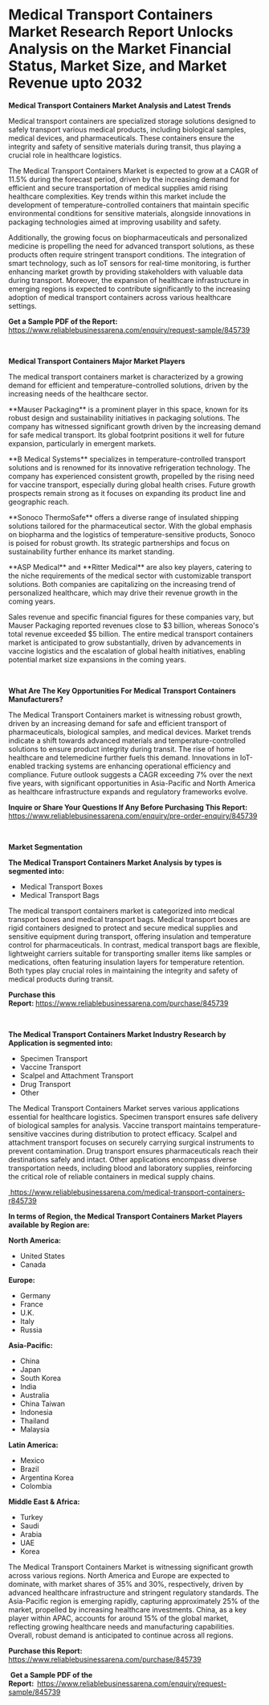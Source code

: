 <p><h1>Medical Transport Containers Market Research Report Unlocks Analysis on the Market Financial Status, Market Size, and Market Revenue upto 2032</h1></p><p><strong>Medical Transport Containers Market Analysis and Latest Trends</strong></p>
<p><p>Medical transport containers are specialized storage solutions designed to safely transport various medical products, including biological samples, medical devices, and pharmaceuticals. These containers ensure the integrity and safety of sensitive materials during transit, thus playing a crucial role in healthcare logistics. </p><p>The Medical Transport Containers Market is expected to grow at a CAGR of 11.5% during the forecast period, driven by the increasing demand for efficient and secure transportation of medical supplies amid rising healthcare complexities. Key trends within this market include the development of temperature-controlled containers that maintain specific environmental conditions for sensitive materials, alongside innovations in packaging technologies aimed at improving usability and safety. </p><p>Additionally, the growing focus on biopharmaceuticals and personalized medicine is propelling the need for advanced transport solutions, as these products often require stringent transport conditions. The integration of smart technology, such as IoT sensors for real-time monitoring, is further enhancing market growth by providing stakeholders with valuable data during transport. Moreover, the expansion of healthcare infrastructure in emerging regions is expected to contribute significantly to the increasing adoption of medical transport containers across various healthcare settings.</p></p>
<p><strong>Get a Sample PDF of the Report:&nbsp;</strong> <a href="https://www.reliablebusinessarena.com/enquiry/request-sample/845739?utm_campaign=3501&utm_medium=2&utm_source=Github&utm_content=ia&utm_term=13042025&utm_id=medical-transport-containers">https://www.reliablebusinessarena.com/enquiry/request-sample/845739</a></p>
<p>&nbsp;</p>
<p><strong>Medical Transport Containers Major Market Players</strong></p>
<p><p>The medical transport containers market is characterized by a growing demand for efficient and temperature-controlled solutions, driven by the increasing needs of the healthcare sector.</p><p>**Mauser Packaging** is a prominent player in this space, known for its robust design and sustainability initiatives in packaging solutions. The company has witnessed significant growth driven by the increasing demand for safe medical transport. Its global footprint positions it well for future expansion, particularly in emergent markets.</p><p>**B Medical Systems** specializes in temperature-controlled transport solutions and is renowned for its innovative refrigeration technology. The company has experienced consistent growth, propelled by the rising need for vaccine transport, especially during global health crises. Future growth prospects remain strong as it focuses on expanding its product line and geographic reach.</p><p>**Sonoco ThermoSafe** offers a diverse range of insulated shipping solutions tailored for the pharmaceutical sector. With the global emphasis on biopharma and the logistics of temperature-sensitive products, Sonoco is poised for robust growth. Its strategic partnerships and focus on sustainability further enhance its market standing.</p><p>**ASP Medical** and **Ritter Medical** are also key players, catering to the niche requirements of the medical sector with customizable transport solutions. Both companies are capitalizing on the increasing trend of personalized healthcare, which may drive their revenue growth in the coming years.</p><p>Sales revenue and specific financial figures for these companies vary, but Mauser Packaging reported revenues close to $3 billion, whereas Sonoco's total revenue exceeded $5 billion. The entire medical transport containers market is anticipated to grow substantially, driven by advancements in vaccine logistics and the escalation of global health initiatives, enabling potential market size expansions in the coming years.</p></p>
<p>&nbsp;</p>
<p><strong>What Are The Key Opportunities For Medical Transport Containers Manufacturers?</strong></p>
<p><p>The Medical Transport Containers market is witnessing robust growth, driven by an increasing demand for safe and efficient transport of pharmaceuticals, biological samples, and medical devices. Market trends indicate a shift towards advanced materials and temperature-controlled solutions to ensure product integrity during transit. The rise of home healthcare and telemedicine further fuels this demand. Innovations in IoT-enabled tracking systems are enhancing operational efficiency and compliance. Future outlook suggests a CAGR exceeding 7% over the next five years, with significant opportunities in Asia-Pacific and North America as healthcare infrastructure expands and regulatory frameworks evolve.</p></p>
<p><strong>Inquire or Share Your Questions If Any Before Purchasing This Report:</strong> <a href="https://www.reliablebusinessarena.com/enquiry/pre-order-enquiry/845739?utm_campaign=3501&utm_medium=2&utm_source=Github&utm_content=ia&utm_term=13042025&utm_id=medical-transport-containers">https://www.reliablebusinessarena.com/enquiry/pre-order-enquiry/845739</a></p>
<p>&nbsp;</p>
<p><strong>Market Segmentation</strong></p>
<p><strong>The Medical Transport Containers Market Analysis by types is segmented into:</strong></p>
<p><ul><li>Medical Transport Boxes</li><li>Medical Transport Bags</li></ul></p>
<p><p>The medical transport containers market is categorized into medical transport boxes and medical transport bags. Medical transport boxes are rigid containers designed to protect and secure medical supplies and sensitive equipment during transport, offering insulation and temperature control for pharmaceuticals. In contrast, medical transport bags are flexible, lightweight carriers suitable for transporting smaller items like samples or medications, often featuring insulation layers for temperature retention. Both types play crucial roles in maintaining the integrity and safety of medical products during transit.</p></p>
<p><strong>Purchase this Report:&nbsp;</strong><a href="https://www.reliablebusinessarena.com/purchase/845739?utm_campaign=3501&utm_medium=2&utm_source=Github&utm_content=ia&utm_term=13042025&utm_id=medical-transport-containers">https://www.reliablebusinessarena.com/purchase/845739</a></p>
<p>&nbsp;</p>
<p><strong>The Medical Transport Containers Market Industry Research by Application is segmented into:</strong></p>
<p><ul><li>Specimen Transport</li><li>Vaccine Transport</li><li>Scalpel and Attachment Transport</li><li>Drug Transport</li><li>Other</li></ul></p>
<p><p>The Medical Transport Containers Market serves various applications essential for healthcare logistics. Specimen transport ensures safe delivery of biological samples for analysis. Vaccine transport maintains temperature-sensitive vaccines during distribution to protect efficacy. Scalpel and attachment transport focuses on securely carrying surgical instruments to prevent contamination. Drug transport ensures pharmaceuticals reach their destinations safely and intact. Other applications encompass diverse transportation needs, including blood and laboratory supplies, reinforcing the critical role of reliable containers in medical supply chains.</p></p>
<p><a href="https://www.reliablebusinessarena.com/medical-transport-containers-r845739?utm_campaign=3501&utm_medium=2&utm_source=Github&utm_content=ia&utm_term=13042025&utm_id=medical-transport-containers">&nbsp;https://www.reliablebusinessarena.com/medical-transport-containers-r845739</a></p>
<p><strong>In terms of Region, the Medical Transport Containers Market Players available by Region are:</strong></p>
<p>
    <p> <strong> North America: </strong>
        <ul>
            <li>United States</li>
            <li>Canada</li>
        </ul>
        </p> 
    <p> <strong> Europe: </strong>
        <ul>
            <li>Germany</li>
            <li>France</li>
            <li>U.K.</li>
            <li>Italy</li>
            <li>Russia</li>
        </ul>
        </p> 
    <p> <strong> Asia-Pacific: </strong>
        <ul>
            <li>China</li>
            <li>Japan</li>
            <li>South Korea</li>
            <li>India</li>
            <li>Australia</li>
            <li>China Taiwan</li>
            <li>Indonesia</li>
            <li>Thailand</li>
            <li>Malaysia</li>
        </ul>
        </p> 
    <p> <strong> Latin America: </strong>
        <ul>
            <li>Mexico</li>
            <li>Brazil</li>
            <li>Argentina Korea</li>
            <li>Colombia</li>
        </ul>
        </p> 
    <p> <strong> Middle East & Africa: </strong>
        <ul>
            <li>Turkey</li>
            <li>Saudi</li>
            <li>Arabia</li>
            <li>UAE</li>
            <li>Korea</li>
        </ul>
    </p>
    </p>
<p><p>The Medical Transport Containers Market is witnessing significant growth across various regions. North America and Europe are expected to dominate, with market shares of 35% and 30%, respectively, driven by advanced healthcare infrastructure and stringent regulatory standards. The Asia-Pacific region is emerging rapidly, capturing approximately 25% of the market, propelled by increasing healthcare investments. China, as a key player within APAC, accounts for around 15% of the global market, reflecting growing healthcare needs and manufacturing capabilities. Overall, robust demand is anticipated to continue across all regions.</p></p>
<p><strong>Purchase this Report: </strong><a href="https://www.reliablebusinessarena.com/purchase/845739?utm_campaign=3501&utm_medium=2&utm_source=Github&utm_content=ia&utm_term=13042025&utm_id=medical-transport-containers">https://www.reliablebusinessarena.com/purchase/845739</a></p>
<p>&nbsp;<strong>Get a Sample PDF of the Report:&nbsp;&nbsp;</strong><a href="https://www.reliablebusinessarena.com/enquiry/request-sample/845739?utm_campaign=3501&utm_medium=2&utm_source=Github&utm_content=ia&utm_term=13042025&utm_id=medical-transport-containers">https://www.reliablebusinessarena.com/enquiry/request-sample/845739</a></p>
<p><strong></strong></p>
<p><p></p><p></p><p></p></p>